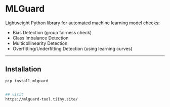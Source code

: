 # MLGuard 

Lightweight Python library for automated machine learning model checks:

- Bias Detection (group fairness check)
- Class Imbalance Detection
- Multicollinearity Detection
- Overfitting/Underfitting Detection (using learning curves)

---

## Installation

```bash
pip install mlguard


## visit
https://mlguard-tool.tiiny.site/
